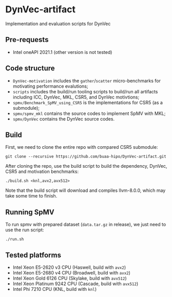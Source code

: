 # DynVec-artifact
Implementation and evaluation scripts for DynVec

## Pre-requests

- Intel oneAPI 2021.1 (other version is not tested)

## Code structure

- `DynVec-motivation` includes the `gather`/`scatter` micro-benchmarks for motivating performance evalutions;
- `scripts` includes the build/run tooling scripts to build/run all artifacts including ICC, DynVec, MKL, CSR5, and DynVec motivtions;
- `spmv/Benchmark_SpMV_using_CSR5` is the implementations for CSR5 (as a submodule);
- `spmv/spmv_mkl` contains the source codes to implement SpMV with MKL;
- `spmv/DynVec` contains the DynVec source codes.

## Build
First, we need to clone the entire repo with compared CSR5 submodule:

```
git clone --recursive https://github.com/buaa-hipo/DynVec-artifact.git
```

After cloning the repo, use the build script to build the dependency, DynVec, CSR5 and motivation benchmarks:

```
./build.sh <knl,avx2,avx512>
```

Note that the build script will download and compiles llvm-8.0.0, which may take some time to finish.

## Running SpMV

To run spmv with prepared dataset (`data.tar.gz` in release), we just need to use the run script:

```
./run.sh
```

## Tested platforms

- Intel Xeon E5-2620 v3 CPU (Haswell, build with `avx2`)
- Intel Xeon E5-2680 v4 CPU (Broadwell, build with `avx2`)
- Intel Xeon Gold 6126 CPU (Skylake, build with `avx512`)
- Intel Xeon Platinum 9242 CPU (Cascade, build with `avx512`)
- Intel Phi 7210 CPU (KNL, build with `knl`)
